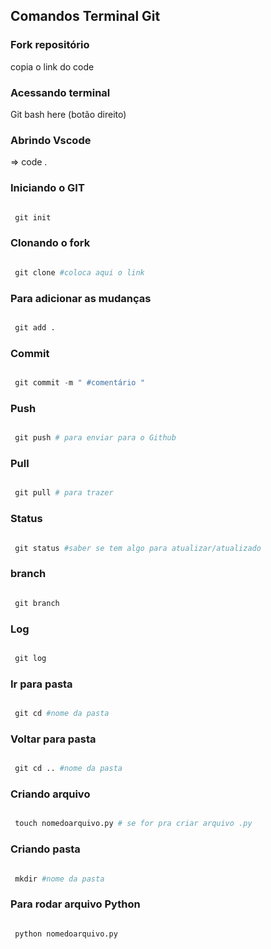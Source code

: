 ## Comandos Terminal Git


### Fork repositório

 copia o link do code


### Acessando terminal 

Git bash here (botão direito)


### Abrindo Vscode

=> code . 


### Iniciando o GIT

```python

 git init

```


###  Clonando o fork

```python

 git clone #coloca aqui o link 

```


### Para adicionar as mudanças

```python

 git add . 

```


### Commit

```python

 git commit -m " #comentário " 

```


### Push 

```python

 git push # para enviar para o Github

```


### Pull 

```python

 git pull # para trazer 

```


### Status

```python

 git status #saber se tem algo para atualizar/atualizado

```


### branch

```python

 git branch

```


### Log

```python

 git log

```


### Ir para pasta

```python

 git cd #nome da pasta

```


### Voltar para pasta

```python

 git cd .. #nome da pasta

```


### Criando arquivo

```python

 touch nomedoarquivo.py # se for pra criar arquivo .py

```


### Criando pasta

```python

 mkdir #nome da pasta

```


### Para rodar arquivo Python

```python

 python nomedoarquivo.py

```

